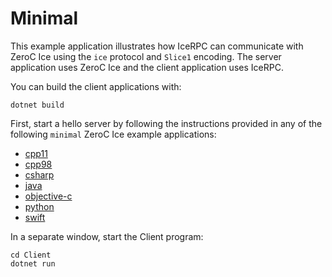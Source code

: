 # Minimal

This example application illustrates how IceRPC can communicate with ZeroC Ice using the `ice` protocol and `Slice1`
encoding. The server application uses ZeroC Ice and the client application uses IceRPC.

You can build the client applications with:

``` shell
dotnet build
```

First, start a hello server by following the instructions provided in any of the following `minimal` ZeroC Ice example
applications:

- [cpp11][1]
- [cpp98][2]
- [csharp][3]
- [java][4]
- [objective-c][5]
- [python][6]
- [swift][7]

In a separate window, start the Client program:

```shell
cd Client
dotnet run
```

[1]: https://github.com/zeroc-ice/ice-demos/tree/3.7/cpp11/Ice/minimal
[2]: https://github.com/zeroc-ice/ice-demos/tree/3.7/cpp98/Ice/minimal
[3]: https://github.com/zeroc-ice/ice-demos/tree/3.7/csharp/Ice/minimal
[4]: https://github.com/zeroc-ice/ice-demos/tree/3.7/java/Ice/minimal
[5]: https://github.com/zeroc-ice/ice-demos/tree/3.7/objective-c/Ice/minimal
[6]: https://github.com/zeroc-ice/ice-demos/tree/3.7/python/Ice/minimal
[7]: https://github.com/zeroc-ice/ice-demos/tree/3.7/swift/Ice/minimal
